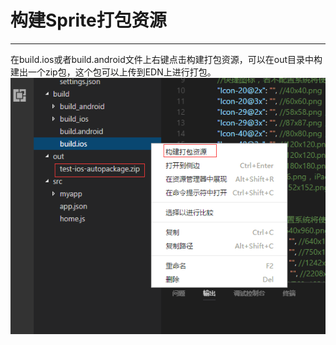 # 构建Sprite打包资源 

----------

在build.ios或者build.android文件上右键点击构建打包资源，可以在out目录中构建出一个zip包，这个包可以上传到EDN上进行打包。
<img src="image/build1.png" />